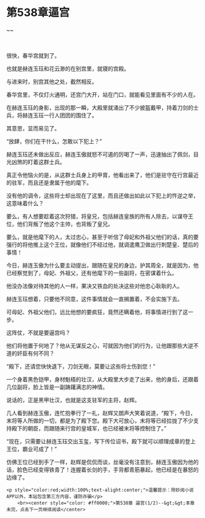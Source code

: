 # 第538章逼宫
~~
    	    <p name="pagetop" href="javascript:void(0);" onclick="return false" style="line-height: 35px;padding: 10px;color: #333;"> </p><p>很快，春华宫就到了。</p><p>也就是赫连玉珏和花云渺的在别宫里，就寝的宫殿。</p><p>与进来时，别宫其他之处，截然相反。</p><p>春华宫里，不仅灯火通明，还宫门大开，站在门口，就能看见里面有不少的人在。</p><p>在赫连玉珏的身影，出现的那一瞬，大殿里就涌出了不少披盔戴甲，持着刀剑的士兵，将赫连玉珏一行人团团的围住了。</p><p>其意思，显而易见了。</p><p>“放肆，你们在干什么，怎敢以下犯上？”</p><p>赫连玉珏还未做出反应，赫连玉傲就怒不可遏的厉喝了一声，迅速抽出了佩剑，目光凶煞的盯着这群士兵。</p><p>真正令他恼火的是，从这群士兵身上的甲胄，他看出来了，他们是驻守在行宫最近的驻军，而且还是隶属于他的麾下。</p><p>没有他的调令，这些将士却出现在了这里，而且还做出如此以下犯上的忤逆之举，这意味着什么？</p><p>要么，有人想要趁着这次狩猎，将皇兄，包括赫连皇族的所有人除去，以谋夺王位，他们背叛了他这个主帅，也背叛了皇兄。</p><p>要么，就是他麾下的人，太过忠心，甚至于听信了母妃和外祖父他们的话，真的要强行的将他推上这个王位，就像他们不经过他，就调遣鹰卫做出行刺楚皇、楚后的事情！</p><p>今日，赫连玉傲为什么要主动提出，跟随在皇兄的身边，护其周全，就是因为，他已经察觉到了，母妃、外祖父，还有他麾下的一些副将，在密谋着什么。</p><p>他没办法像对待其他的人一样，果决又铁血的处决这些对他忠心耿耿的人。</p><p>赫连玉珏想着，只要他不同意，这件事情就会一直搁置着，不会实施下去。</p><p>可母妃、外祖父他们，远比他想的要疯狂，竟然还瞒着他，将事情进行到了这一步。</p><p>这阵仗，不就是要逼宫吗？</p><p>他们将他置于何地了？他从无谋反之心，可就因为他们的行为，让他跟那些大逆不道的奸臣有何不同？</p><p>“殿下，还请您快快退下，刀剑无眼，莫要让这些将士伤到您！”</p><p>一个身着黑色铠甲，身材魁梧的壮汉，从大殿里大步走了出来，他的身后，还跟着几位副将，脸上皆是一副踌躇满志的神情。</p><p>说话的，正是黑甲壮汉，也就是这支驻军的主将，赵辉。</p><p>几人看到赫连玉傲，连忙抱拳行了一礼，赵辉又朗声大笑着说道，“殿下，今日，末将等人所做的一切，都是为了殿下您。殿下大可放心，末将等已经拉拢了不少支持殿下的朝臣，而跟随来行宫的皇城军，也已经被末将等控制住了。”</p><p>“现在，只需要让赫连玉珏交出玉玺，写下传位诏书，殿下就可以顺理成章的登上王位，霸业可成了！”</p><p>仿佛王位已经到手了一样，赵辉是侃侃而谈，丝毫没有注意到，赫连玉傲因为他的话，脸色已经变得铁青了！连握着长剑的手，手背都青筋暴起，他已经是在暴怒的边缘了。</p>
    	
   	<p style="color:red;width:100%;text-alight:center;">温馨提示：除妙阅小说APP以外，本站包含第三方内容，谨防诈骗</p>
    	<br><center style="color: #ff0000;">第538章 逼宫(1/2)--&gt;&gt;本章未完，点击下一页继续阅读</center>
    	